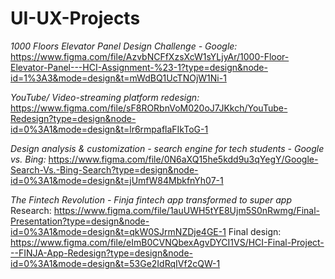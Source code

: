 # UI-UX-Projects

*1000 Floors Elevator Panel Design Challenge - Google:*
https://www.figma.com/file/AzvbNCFfXzsXcW1sYLjyAr/1000-Floor-Elevator-Panel---HCI-Assignment-%23-1?type=design&node-id=1%3A3&mode=design&t=mWdBQ1UcTNOjW1Ni-1

*YouTube/ Video-streaming platform redesign:*
https://www.figma.com/file/sF8RORbnVoM020oJ7JKkch/YouTube-Redesign?type=design&node-id=0%3A1&mode=design&t=lr6rmpaflaFIkToG-1

*Design analysis & customization - search engine for tech students - Google vs. Bing:*
https://www.figma.com/file/0N6aXQ15he5kdd9u3qYegY/Google-Search-Vs.-Bing-Search?type=design&node-id=0%3A1&mode=design&t=jUmfW84MbkfnYh07-1

*The Fintech Revolution - Finja fintech app transformed to super app*
Research: https://www.figma.com/file/1auUWH5tYE8Ujm5S0nRwmg/Final-Presentation?type=design&node-id=0%3A1&mode=design&t=qkW0SJrmNZDje4GE-1
Final design: https://www.figma.com/file/eImB0CVNQbexAgvDYCI1VS/HCI-Final-Project---FINJA-App-Redesign?type=design&node-id=0%3A1&mode=design&t=53Ge2IdRqIVf2cQW-1
